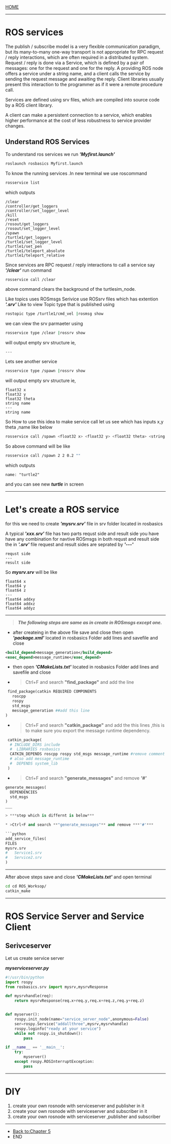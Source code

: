 <div align="left">
  <a href="https://jovinsav.github.io/Rosworkshop/">HOME</a>
</div>

---
# ROS services
The publish / subscribe model is a very flexible communication paradigm, but its many-to-many one-way transport is not appropriate for RPC request / reply interactions, which are often required in a distributed system. Request / reply is done via a Service, which is defined by a pair of messages: one for the request and one for the reply. A providing ROS node offers a service under a string name, and a client calls the service by sending the request message and awaiting the reply. Client libraries usually present this interaction to the programmer as if it were a remote procedure call.

Services are defined using srv files, which are compiled into source code by a ROS client library.

A client can make a persistent connection to a service, which enables higher performance at the cost of less robustness to service provider changes.

## Understand ROS Services
To understand ros services we run ***'Myfirst.launch'***
```bash
roslaunch rosbasics Myfirst.launch
```
To know the running services .In new terminal we use roscommand
```bash
rosservice list
```
which outputs
```
/clear
/controller/get_loggers
/controller/set_logger_level
/kill
/reset
/rosout/get_loggers
/rosout/set_logger_level
/spawn
/turtle1/get_loggers
/turtle1/set_logger_level
/turtle1/set_pen
/turtle1/teleport_absolute
/turtle1/teleport_relative
```
Since services are RPC request / reply interactions to call a service say ***'/clear'*** run command
```bash
rosservice call /clear
```
above command clears the background of the turtlesim_node.

Like topics uses ROSmsgs Serivice use ROSsrv files which has extention ***'.srv'***
Like to view Topic type that is published using
```bash
rostopic type /turtle1/cmd_vel |rosmsg show
```
we can view the srv parmaeter using
```bash
rosservice type /clear |rossrv show
```
will output empty srv structure ie,
```
---
```
Lets see another service
```bash
rosservice type /spawn |rossrv show
```
will output empty srv structure ie,
```
float32 x
float32 y
float32 theta
string name
---
string name

```
So How to use this idea to make service call let us see which has inputs x,y theta
,name like below
``` bash
rosservice call /spawn <float32 x> <float32 y> <float32 theta> <string name>
```
So above command will be like
``` bash
rosservice call /spawn 2 2 0.2 ""
```
which outputs
```
name: "turtle2"
```
and you can see new ***turtle*** in screen

___

# Let's create a ROS service
for this we need to create ***'mysrv.srv'*** file in srv folder located in rosbasics

A typical ***'xxx.srv'*** file has two parts requst side and result side
you have have any combination for navtive ROSmsgs in both requst and result side
the in ***'.srv'*** file request and result sides are seprated by ***'---'***
```
requst side
---
result side
```
So ***mysrv.srv*** will be like
```
float64 x
float64 y
float64 z
---
float64 addxy
float64 addxz
float64 addyz
```
___
> ***The following steps are same as in create in ROSmsgs except one.***

* after createing in the above file save and close then open ***'package.xml'*** located in rosbasics Folder add lines and savefile and close
 ```XML
 <build_depend>message_generation</build_depend>
 <exec_depend>message_runtime</exec_depend>
 ```
* then open ***'CMakeLists.txt'*** located in rosbasics Folder add lines and savefile and close
* >Ctrl+F and search **"find_package"** and add the line

```python
 find_package(catkin REQUIRED COMPONENTS
   roscpp
   rospy
   std_msgs
   message_generation ##add this line
)
 ```
  * >Ctrl+F and search **"catkin_package"** and add the this  lines ,this is to  make sure you export the message runtime dependency.

```python
 catkin_package(
  # INCLUDE_DIRS include
  #  LIBRARIES rosbasics
  CATKIN_DEPENDS roscpp rospy std_msgs message_runtime #remove comment
  # also add message_runtime
  #  DEPENDS system_lib
 )
 ```
 * >Ctrl+F and search **"generate_messages"** and remove ***'#'***
  ```python
  generate_messages(
    DEPENDENCIES
    std_msgs
  )
 ___

> ***step which is differnt is below***

* >Ctrl+F and search **"generate_messages"** and remove ***'#'***

```python
add_service_files(
  FILES
  mysrv.srv
#   Service1.srv
#   Service2.srv
)
```
---
After above steps save and close ***'CMakeLists.txt'*** and open terminal
 ```bash
 cd cd ROS_Worksop/
 catkin_make
 ```
 ---
 # ROS Service Server and Service Client


## Serivceserver
Let us create service server

 ***myserviceserver.py***
 ```python
 #!/usr/bin/python
 import rospy
 from rosbasics.srv import mysrv,mysrvResponse

 def mysrvhandle(req):
     return mysrvResponse(req.x+req.y,req.x+req.z,req.y+req.z)


 def myserver():
     rospy.init_node(name="service_server_node",anonymous=False)
     ser=rospy.Service("addallthree",mysrv,mysrvhandle)
     rospy.loginfo("ready at your service")
     while not rospy.is_shutdown():
         pass

 if __name__ == '__main__':
     try:
         myserver()
     except rospy.ROSInterruptException:
         pass
 ```

---
# DIY
1. create your own rosnode with serviceserver and publisher in it
2. create your own rosnode with serviceserver and  subscriber in it
3. create your own rosnode with serviceserver ,publisher and subscriber

---

* [Back to:Chapter 5](https://jovinsav.github.io/Rosworkshop/chapter5.html)
* END
